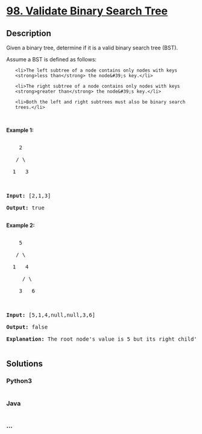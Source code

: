 # [98. Validate Binary Search Tree](https://leetcode.com/problems/validate-binary-search-tree)

## Description
<p>Given a binary tree, determine if it is a valid binary search tree (BST).</p>



<p>Assume a BST is defined as follows:</p>



<ul>

	<li>The left subtree of a node contains only nodes with keys <strong>less than</strong> the node&#39;s key.</li>

	<li>The right subtree of a node contains only nodes with keys <strong>greater than</strong> the node&#39;s key.</li>

	<li>Both the left and right subtrees must also be binary search trees.</li>

</ul>



<p>&nbsp;</p>



<p><strong>Example 1:</strong></p>



<pre>

    2

   / \

  1   3



<strong>Input:</strong>&nbsp;[2,1,3]

<strong>Output:</strong> true

</pre>



<p><strong>Example 2:</strong></p>



<pre>

    5

   / \

  1   4

&nbsp;    / \

&nbsp;   3   6



<strong>Input:</strong> [5,1,4,null,null,3,6]

<strong>Output:</strong> false

<strong>Explanation:</strong> The root node&#39;s value is 5 but its right child&#39;s value is 4.

</pre>




## Solutions


<!-- tabs:start -->

### **Python3**

```python

```

### **Java**

```java

```

### **...**
```

```

<!-- tabs:end -->